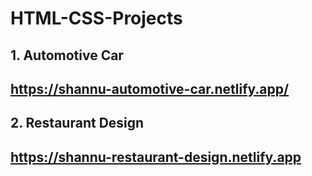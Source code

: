 # HTML-CSS-Projects

## 1. Automotive Car
## https://shannu-automotive-car.netlify.app/

## 2. Restaurant Design
## https://shannu-restaurant-design.netlify.app